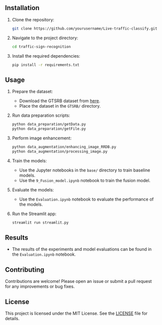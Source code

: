 
## Installation
1. Clone the repository:
    ```sh
    git clone https://github.com/yourusername/Live-traffic-classify.git
    ```
2. Navigate to the project directory:
    ```sh
    cd traffic-sign-recognition
    ```
3. Install the required dependencies:
    ```sh
    pip install -r requirements.txt
    ```

## Usage
1. Prepare the dataset:
    - Download the GTSRB dataset from [here](https://benchmark.ini.rub.de/index.html).
    - Place the dataset in the `GTSRB/` directory.

2. Run data preparation scripts:
    ```sh
    python data_preparation/getData.py
    python data_preparation/getFile.py
    ```

3. Perform image enhancement:
    ```sh
    python data_augmentation/enhancing_image_RRDB.py
    python data_augmentation/processing_image.py
    ```

4. Train the models:
    - Use the Jupyter notebooks in the `base/` directory to train baseline models.
    - Use the `9_Fusion_model.ipynb` notebook to train the fusion model.

5. Evaluate the models:
    - Use the `Evaluation.ipynb` notebook to evaluate the performance of the models.

6. Run the Streamlit app:
    ```sh
    streamlit run streamlit.py
    ```

## Results
- The results of the experiments and model evaluations can be found in the `Evaluation.ipynb` notebook.

## Contributing
Contributions are welcome! Please open an issue or submit a pull request for any improvements or bug fixes.

## License
This project is licensed under the MIT License. See the [LICENSE](LICENSE) file for details.